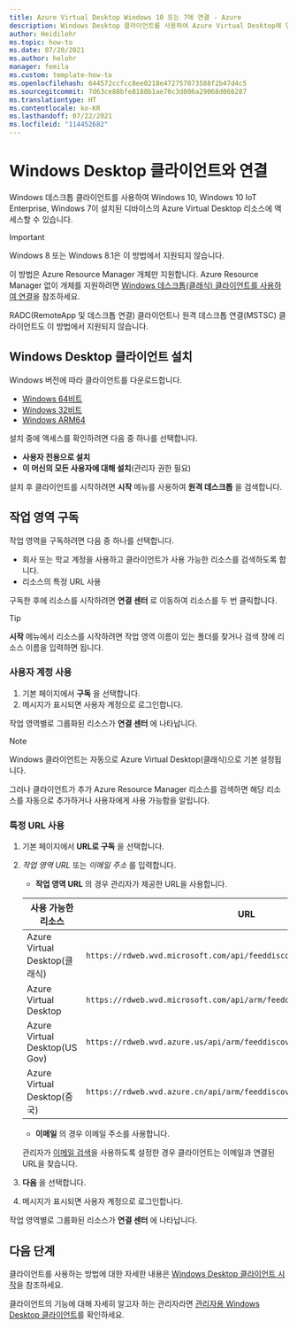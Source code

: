```yaml
---
title: Azure Virtual Desktop Windows 10 또는 7에 연결 - Azure
description: Windows Desktop 클라이언트를 사용하여 Azure Virtual Desktop에 연결하는 방법입니다.
author: Heidilohr
ms.topic: how-to
ms.date: 07/20/2021
ms.author: helohr
manager: femila
ms.custom: template-how-to
ms.openlocfilehash: 644572ccfcc8ee0218e472757073588f2b47d4c5
ms.sourcegitcommit: 7d63ce88bfe8188b1ae70c3d006a29068d066287
ms.translationtype: HT
ms.contentlocale: ko-KR
ms.lasthandoff: 07/22/2021
ms.locfileid: "114452682"
---
```

# <a name="connect-with-the-windows-desktop-client"></a>Windows Desktop 클라이언트와 연결

Windows 데스크톱 클라이언트를 사용하여 Windows 10, Windows 10 IoT Enterprise, Windows 7이 설치된 디바이스의 Azure Virtual Desktop 리소스에 액세스할 수 있습니다. 

> [!IMPORTANT]
> Windows 8 또는 Windows 8.1은 이 방법에서 지원되지 않습니다.
> 
> 이 방법은 Azure Resource Manager 개체만 지원합니다. Azure Resource Manager 없이 개체를 지원하려면 [Windows 데스크톱(클래식) 클라이언트를 사용하여 연결](../virtual-desktop-fall-2019/connect-windows-7-10-2019.md)을 참조하세요.
> 
> RADC(RemoteApp 및 데스크톱 연결) 클라이언트나 원격 데스크톱 연결(MSTSC) 클라이언트도 이 방법에서 지원되지 않습니다.

## <a name="install-the-windows-desktop-client"></a>Windows Desktop 클라이언트 설치

Windows 버전에 따라 클라이언트를 다운로드합니다.

- [Windows 64비트](https://go.microsoft.com/fwlink/?linkid=2068602)
- [Windows 32비트](https://go.microsoft.com/fwlink/?linkid=2098960)
- [Windows ARM64](https://go.microsoft.com/fwlink/?linkid=2098961)

설치 중에 액세스를 확인하려면 다음 중 하나를 선택합니다.

- **사용자 전용으로 설치**
- **이 머신의 모든 사용자에 대해 설치**(관리자 권한 필요)

설치 후 클라이언트를 시작하려면 **시작** 메뉴를 사용하여 **원격 데스크톱** 을 검색합니다.

## <a name="subscribe-to-a-workspace"></a>작업 영역 구독

작업 영역을 구독하려면 다음 중 하나를 선택합니다.

- 회사 또는 학교 계정을 사용하고 클라이언트가 사용 가능한 리소스를 검색하도록 합니다.
- 리소스의 특정 URL 사용

구독한 후에 리소스를 시작하려면 **연결 센터** 로 이동하여 리소스를 두 번 클릭합니다.

> [!TIP]
> **시작** 메뉴에서 리소스를 시작하려면 작업 영역 이름이 있는 폴더를 찾거나 검색 창에 리소스 이름을 입력하면 됩니다.

### <a name="use-a-user-account"></a>사용자 계정 사용

1. 기본 페이지에서 **구독** 을 선택합니다.
2. 메시지가 표시되면 사용자 계정으로 로그인합니다.

작업 영역별로 그룹화된 리소스가 **연결 센터** 에 나타납니다.

   > [!NOTE]
   > Windows 클라이언트는 자동으로 Azure Virtual Desktop(클래식)으로 기본 설정됩니다. 
   > 
   > 그러나 클라이언트가 추가 Azure Resource Manager 리소스를 검색하면 해당 리소스를 자동으로 추가하거나 사용자에게 사용 가능함을 알립니다.

### <a name="use-a-specific-url"></a>특정 URL 사용

1. 기본 페이지에서 **URL로 구독** 을 선택합니다.
2. *작업 영역 URL* 또는 *이메일 주소* 를 입력합니다.
   - **작업 영역 URL** 의 경우 관리자가 제공한 URL을 사용합니다.

   |사용 가능한 리소스|URL|
   |-|-|
   |Azure Virtual Desktop(클래식)|`https://rdweb.wvd.microsoft.com/api/feeddiscovery/webfeeddiscovery.aspx`|
   |Azure Virtual Desktop|`https://rdweb.wvd.microsoft.com/api/arm/feeddiscovery`|
   |Azure Virtual Desktop(US Gov)|`https://rdweb.wvd.azure.us/api/arm/feeddiscovery`|
   |Azure Virtual Desktop(중국)|`https://rdweb.wvd.azure.cn/api/arm/feeddiscovery`|
   
   - **이메일** 의 경우 이메일 주소를 사용합니다. 
      
   관리자가 [이메일 검색](/windows-server/remote/remote-desktop-services/rds-email-discovery)을 사용하도록 설정한 경우 클라이언트는 이메일과 연결된 URL을 찾습니다.

3. **다음** 을 선택합니다.
4. 메시지가 표시되면 사용자 계정으로 로그인합니다.

작업 영역별로 그룹화된 리소스가 **연결 센터** 에 나타납니다.

## <a name="next-steps"></a>다음 단계

클라이언트를 사용하는 방법에 대한 자세한 내용은 [Windows Desktop 클라이언트 시작](/windows-server/remote/remote-desktop-services/clients/windowsdesktop/)을 참조하세요.

클라이언트의 기능에 대해 자세히 알고자 하는 관리자라면 [관리자용 Windows Desktop 클라이언트](/windows-server/remote/remote-desktop-services/clients/windowsdesktop-admin)를 확인하세요.
